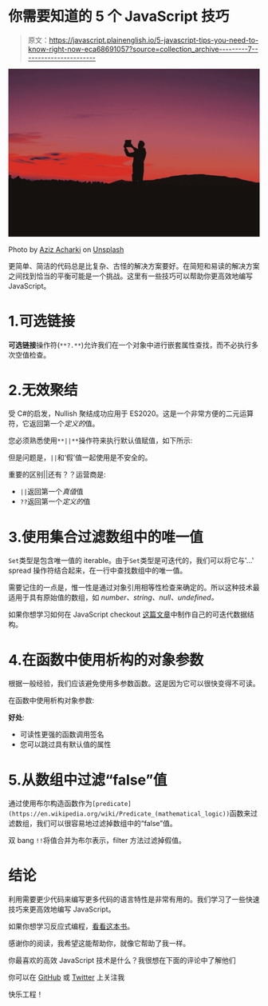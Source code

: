 # 你需要知道的 5 个 JavaScript 技巧

> 原文：<https://javascript.plainenglish.io/5-javascript-tips-you-need-to-know-right-now-eca68691057?source=collection_archive---------7----------------------->

![](img/96a26923c272034c952b61886c70f0ec.png)

Photo by [Aziz Acharki](https://unsplash.com/@acharki95?utm_source=medium&utm_medium=referral) on [Unsplash](https://unsplash.com?utm_source=medium&utm_medium=referral)

更简单、简洁的代码总是比复杂、古怪的解决方案要好。在简短和易读的解决方案之间找到恰当的平衡可能是一个挑战。这里有一些技巧可以帮助你更高效地编写 JavaScript。

# 1.可选链接

**可选链接**操作符(`**?.**`)允许我们在一个对象中进行嵌套属性查找，而不必执行多次空值检查。

# 2.无效聚结

受 C#的启发，Nullish 聚结成功应用于 ES2020。这是一个非常方便的二元运算符，它返回第一个*定义的*值。

您必须熟悉使用`**||**`操作符来执行默认值赋值，如下所示:

但是问题是，`||`和‘假’值一起使用是不安全的。

重要的区别||还有？？运营商是:

*   `||`返回第一个*真值*值
*   `??`返回第一个*定义的*值

# 3.使用集合过滤数组中的唯一值

`Set`类型是包含唯一值的 iterable。由于`Set`类型是可迭代的，我们可以将它与'…' spread 操作符结合起来，在一行中查找数组中的唯一值。

需要记住的一点是，惟一性是通过对象引用相等性检查来确定的。所以这种技术最适用于具有原始值的数组，如 *number、string、null、undefined。*

如果你想学习如何在 JavaScript checkout [这篇文章](https://medium.com/bytelimes/iterables-in-javascript-custom-iterables-97a1f15852eb)中制作自己的可迭代数据结构。

# 4.在函数中使用析构的对象参数

根据一般经验，我们应该避免使用多参数函数。这是因为它可以很快变得不可读。

在函数中使用析构对象参数:

**好处**:

*   可读性更强的函数调用签名
*   您可以跳过具有默认值的属性

# 5.从数组中过滤“false”值

通过使用布尔构造函数作为`[predicate](https://en.wikipedia.org/wiki/Predicate_(mathematical_logic))`函数来过滤数组，我们可以很容易地过滤掉数组中的“false”值。

双 bang `!!`将值合并为布尔表示，filter 方法过滤掉假值。

# 结论

利用需要更少代码来编写更多代码的语言特性是非常有用的。我们学习了一些快速技巧来更高效地编写 JavaScript。

如果你想学习反应式编程，[看看这本书](https://leanpub.com/reactiveprogramming/)。

感谢你的阅读，我希望这能帮助你，就像它帮助了我一样。

你最喜欢的高效 JavaScript 技术是什么？我很想在下面的评论中了解他们

你可以在 [GitHub](https://github.com/nivrith) 或 [Twitter](https://twitter.com/_Nivrith_) 上关注我

快乐工程！